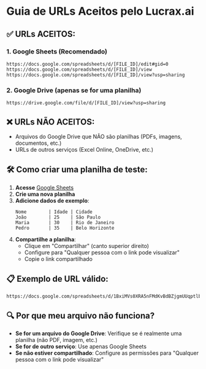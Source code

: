 # Guia de URLs Aceitos pelo Lucrax.ai

## ✅ **URLs ACEITOS:**

### 1. Google Sheets (Recomendado)
```
https://docs.google.com/spreadsheets/d/[FILE_ID]/edit#gid=0
https://docs.google.com/spreadsheets/d/[FILE_ID]/view
https://docs.google.com/spreadsheets/d/[FILE_ID]/view?usp=sharing
```

### 2. Google Drive (apenas se for uma planilha)
```
https://drive.google.com/file/d/[FILE_ID]/view?usp=sharing
```

## ❌ **URLs NÃO ACEITOS:**
- Arquivos do Google Drive que NÃO são planilhas (PDFs, imagens, documentos, etc.)
- URLs de outros serviços (Excel Online, OneDrive, etc.)

## 🛠️ **Como criar uma planilha de teste:**

1. **Acesse** [Google Sheets](https://sheets.google.com)
2. **Crie uma nova planilha**
3. **Adicione dados de exemplo**:
   ```
   Nome        | Idade | Cidade
   João        | 25    | São Paulo
   Maria       | 30    | Rio de Janeiro
   Pedro       | 35    | Belo Horizonte
   ```
4. **Compartilhe a planilha**:
   - Clique em "Compartilhar" (canto superior direito)
   - Configure para "Qualquer pessoa com o link pode visualizar"
   - Copie o link compartilhado

## 📋 **Exemplo de URL válido:**
```
https://docs.google.com/spreadsheets/d/1BxiMVs0XRA5nFMdKvBdBZjgmUUqptlbs74OgvE2upms/edit#gid=0
```

## 🔍 **Por que meu arquivo não funciona?**
- **Se for um arquivo do Google Drive**: Verifique se é realmente uma planilha (não PDF, imagem, etc.)
- **Se for de outro serviço**: Use apenas Google Sheets
- **Se não estiver compartilhado**: Configure as permissões para "Qualquer pessoa com o link pode visualizar"
